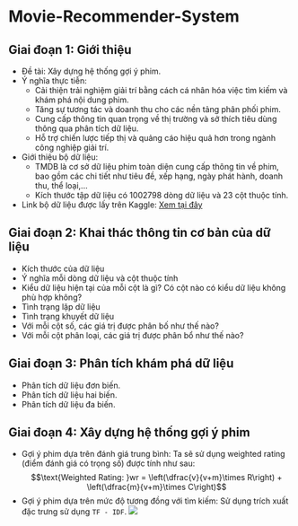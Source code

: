 # Movie-Recommender-System

## Giai đoạn 1: Giới thiệu
- Đề tài: Xây dựng hệ thống gợi ý phim.
- Ý nghĩa thực tiễn:
  - Cải thiện trải nghiệm giải trí bằng cách cá nhân hóa việc tìm kiếm và khám phá nội dung phim.
  - Tăng sự tương tác và doanh thu cho các nền tảng phân phối phim.
  - Cung cấp thông tin quan trọng về thị trường và sở thích tiêu dùng thông qua phân tích dữ liệu.
  - Hỗ trợ chiến lược tiếp thị và quảng cáo hiệu quả hơn trong ngành công nghiệp giải trí.
- Giới thiệu bộ dữ liệu:
  - TMDB là cơ sở dữ liệu phim toàn diện cung cấp thông tin về phim, bao gồm các chi tiết như tiêu đề, xếp hạng, ngày phát hành, doanh thu, thể loại,...
  - Kích thước tập dữ liệu có 1002798 dòng dữ liệu và 23 cột thuộc tính.
- Link bộ dữ liệu được lấy trên Kaggle: [Xem tại đây](https://www.kaggle.com/datasets/asaniczka/tmdb-movies-dataset-2023-930k-movies)

## Giai đoạn 2: Khai thác thông tin cơ bản của dữ liệu
- Kích thước của dữ liệu
- Ý nghĩa mỗi dòng dữ liệu và cột thuộc tính
- Kiểu dữ liệu hiện tại của mỗi cột là gì? Có cột nào có kiểu dữ liệu không phù hợp không?
- Tình trạng lặp dữ liệu
- Tình trạng khuyết dữ liệu
- Với mỗi cột số, các giá trị được phân bố như thế nào?
- Với mỗi cột phân loại, các giá trị được phân bổ như thế nào?

## Giai đoạn 3: Phân tích khám phá dữ liệu
- Phân tích dữ liệu đơn biến.
- Phân tích dữ liệu hai biến.
- Phân tích dữ liệu đa biến.

## Giai đoạn 4: Xây dựng hệ thống gợi ý phim
- Gợi ý phim dựa trên đánh giá trung bình: Ta sẽ sử dụng weighted rating (điểm đánh giá có trọng số) được tính như sau:
    $$\text{Weighted Rating: }wr = \left(\dfrac{v}{v+m}\times R\right) + \left(\dfrac{m}{v+m}\times C\right)$$
- Gợi ý phim dựa trên mức độ tương đồng với tìm kiếm: Sử dụng trích xuất đặc trưng sử dụng `TF - IDF`.
![](https://drive.google.com/uc?export=view&id=1GJff8U0BBlL9MKYKfnVM8llpdzLViTPm)
